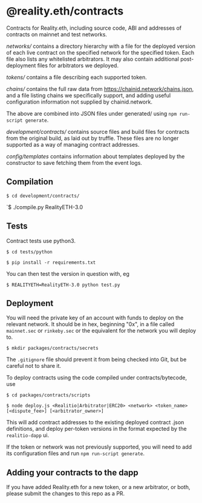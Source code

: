 # @reality.eth/contracts
Contracts for Reality.eth, including source code, ABI and addresses of contracts on mainnet and test networks.

*networks/* contains a directory hierarchy with a file for the deployed version of each live contract on the specified network for the specified token. Each file also lists any whitelisted arbitrators. It may also contain additional post-deployment files for arbitrators we deployed.

*tokens/* contains a file describing each supported token.

*chains/* contains the full raw data from https://chainid.network/chains.json, and a file listing chains we specifically support, and adding useful configuration information not supplied by chainid.network.

The above are combined into JSON files under generated/ using `npm run-script generate`.


*development/contracts/* contains source files and build files for contracts from the original build, as laid out by truffle. These files are no longer supported as a way of managing contract addresses.

*config/templates* contains information about templates deployed by the constructor to save fetching them from the event logs.

## Compilation

`$ cd development/contracts/`

`$ ./compile.py RealityETH-3.0


## Tests

Contract tests use python3.

`$ cd tests/python`

`$ pip install -r requirements.txt`

You can then test the version in question with, eg

`$ REALITYETH=RealityETH-3.0 python test.py`

## Deployment

You will need the private key of an account with funds to deploy on the relevant network. It should be in hex, beginning "0x", in a file called `mainnet.sec` or `rinkeby.sec` or the equivalent for the network you will deploy to.

`$ mkdir packages/contracts/secrets`

The `.gitignore` file should prevent it from being checked into Git, but be careful not to share it.

To deploy contracts using the code compiled under contracts/bytecode, use

`$ cd packages/contracts/scripts`

`$ node deploy.js <Realitio|Arbitrator|ERC20> <network> <token_name> [<dispute_fee>] [<arbitrator_owner>]`

This will add contract addresses to the existing deployed contract .json definitions, and deploy per-token versions in the format expected by the `realitio-dapp` ui.

If the token or network was not previously supported, you will need to add its configuration files and run `npm run-script generate`.

## Adding your contracts to the dapp

If you have added Reality.eth for a new token, or a new arbitrator, or both, please submit the changes to this repo as a PR.
